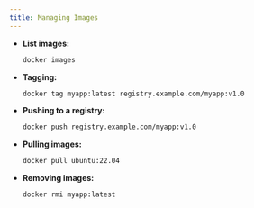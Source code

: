 ```yaml
---
title: Managing Images
---
```


- **List images:**

    ```bash
    docker images
    ```

- **Tagging:**

    ```bash
    docker tag myapp:latest registry.example.com/myapp:v1.0
    ```

- **Pushing to a registry:**

    ```bash
    docker push registry.example.com/myapp:v1.0
    ```

- **Pulling images:**

    ```bash
    docker pull ubuntu:22.04
    ```

- **Removing images:**

    ```bash
    docker rmi myapp:latest
    ```
